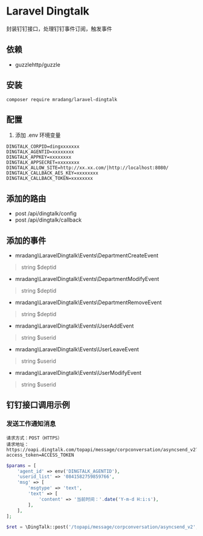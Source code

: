 # Laravel Dingtalk

封装钉钉接口，处理钉钉事件订阅，触发事件

## 依赖
- guzzlehttp/guzzle

## 安装
```
composer require mradang/laravel-dingtalk
```

## 配置
1. 添加 .env 环境变量
```
DINGTALK_CORPID=dingxxxxxxx
DINGTALK_AGENTID=xxxxxxxx
DINGTALK_APPKEY=xxxxxxxx
DINGTALK_APPSECRET=xxxxxxxx
DINGTALK_ALLOW_SITE=http://xx.xx.com/|http://localhost:8080/
DINGTALK_CALLBACK_AES_KEY=xxxxxxxx
DINGTALK_CALLBACK_TOKEN=xxxxxxxx
```

## 添加的路由
- post /api/dingtalk/config
- post /api/dingtalk/callback

## 添加的事件
- mradang\LaravelDingtalk\Events\DepartmentCreateEvent
> string $deptid
- mradang\LaravelDingtalk\Events\DepartmentModifyEvent
> string $deptid
- mradang\LaravelDingtalk\Events\DepartmentRemoveEvent
> string $deptid
- mradang\LaravelDingtalk\Events\UserAddEvent
> string $userid
- mradang\LaravelDingtalk\Events\UserLeaveEvent
> string $userid
- mradang\LaravelDingtalk\Events\UserModifyEvent
> string $userid

## 钉钉接口调用示例

### 发送工作通知消息

```
请求方式：POST（HTTPS）
请求地址：https://oapi.dingtalk.com/topapi/message/corpconversation/asyncsend_v2?access_token=ACCESS_TOKEN
```

```php
$params = [
    'agent_id' => env('DINGTALK_AGENTID'),
    'userid_list' => '0841582759859766',
    'msg' => [
        'msgtype' => 'text',
        'text' => [
            'content' => '当前时间：'.date('Y-m-d H:i:s'),
        ],
    ],
];

$ret = \DingTalk::post('/topapi/message/corpconversation/asyncsend_v2', $params);
```
